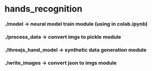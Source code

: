 # hands_recognition
### ./model -> neural model train module (using in colab.ipynb)

### ./process_data -> convert imgs to pickle module

### ./threejs_hand_model -> synthetic data generation module

### ./write_images -> convert json to imgs module
